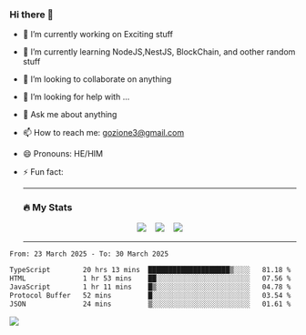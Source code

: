 ### Hi there 👋

<!--
**charlieScript/charlieScript** is a ✨ _special_ ✨ repository because its `README.md` (this file) appears on your GitHub profile.

Here are some ideas to get you started: -->

- 🔭 I’m currently working on Exciting stuff
- 🌱 I’m currently learning NodeJS,NestJS, BlockChain, and oother random stuff
- 👯 I’m looking to collaborate on anything
- 🤔 I’m looking for help with ...
- 💬 Ask me about anything
- 📫 How to reach me: gozione3@gmail.com
- 😄 Pronouns: HE/HIM
- ⚡ Fun fact:


  ---

  ### :fire: My Stats

  <div id="stats" align="center">
  <img src="http://github-readme-streak-stats.herokuapp.com?user=charlieScript&theme=dark&date_format=M%20j%5B%2C%20Y%5D" />&nbsp;&nbsp;&nbsp;
  <img src="https://github-readme-stats.vercel.app/api/top-langs/?username=charlieScript&layout=compact&theme=vision-friendly-dark"/>&nbsp;&nbsp;&nbsp;
  <img src="https://github-readme-stats.vercel.app/api?username=charlieScript&show_icons=true&theme=radical"/>
  </div>

  ---



<!--START_SECTION:waka-->

```txt
From: 23 March 2025 - To: 30 March 2025

TypeScript        20 hrs 13 mins  ████████████████████▒░░░░   81.18 %
HTML              1 hr 53 mins    ██░░░░░░░░░░░░░░░░░░░░░░░   07.56 %
JavaScript        1 hr 11 mins    █▒░░░░░░░░░░░░░░░░░░░░░░░   04.78 %
Protocol Buffer   52 mins         █░░░░░░░░░░░░░░░░░░░░░░░░   03.54 %
JSON              24 mins         ▒░░░░░░░░░░░░░░░░░░░░░░░░   01.61 %
```

<!--END_SECTION:waka-->
![](https://komarev.com/ghpvc/?username=charlieScript)
